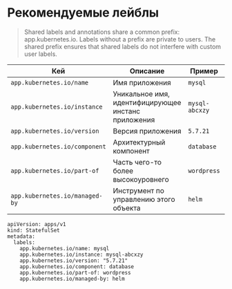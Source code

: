 # Рекомендуемые лейблы

> Shared labels and annotations share a common prefix: app.kubernetes.io. Labels without a prefix are private to users. The shared prefix ensures that shared labels do not interfere with custom user labels.

Кей | Описание | Пример | Тип
---------|--------------|------------------------------|--------
`app.kubernetes.io/name` | Имя приложения | `mysql` | string
`app.kubernetes.io/instance` | Уникальное имя, идентифицирующее инстанс приложения | `mysql-abcxzy` | string
`app.kubernetes.io/version` | Версия приложения | `5.7.21` | string
`app.kubernetes.io/component` | Архитектурный компонент | `database` | string
`app.kubernetes.io/part-of` | Часть чего-то более высокоуровнего | `wordpress` | string
`app.kubernetes.io/managed-by` | Инструмент по управлению этого объекта | `helm` | string

```
apiVersion: apps/v1
kind: StatefulSet
metadata:
  labels:
    app.kubernetes.io/name: mysql
    app.kubernetes.io/instance: mysql-abcxzy
    app.kubernetes.io/version: "5.7.21"
    app.kubernetes.io/component: database
    app.kubernetes.io/part-of: wordpress
    app.kubernetes.io/managed-by: helm

```